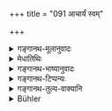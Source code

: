 +++
title = "091 आचार्यं स्वम्"

+++

<details><summary>गङ्गानथ-मूलानुवादः</summary>

The student, carrying his own dead Teacher, or tutor, or father, or mother, or monitor,—does not suffer in his observances.—(90).
</details>

<details><summary>मेधातिथिः</summary>

**स्व**ग्रहणम् **आचार्य**विशेषणं मन्यते, "गुरोर् गुरौ संनिहिते" (म्ध् २.२०५) इत्य् अतिदेशात् तदाचार्ये ऽपि प्राप्ते प्रतिषेधः । 

- <u>अन्ये तु</u> **स्व**शब्दं बान्धववचनं व्याचक्षते । 

- <u>अत्र तु</u> **पितरं मातरम्** इति न वक्तव्यम् । नित्यार्थं त्व् अभिधानम् इति ।

- **गुरुः** "अल्पं वा बहु वापि" (म्ध् २.१४९) इत्य् अनेन य उक्तः । 

- एतान् **निर्हरतो** व्रतवियोगो नास्तीति श्रुतसामर्थ्याद् दर्शयति । अन्यान् निर्हृत्यानेन वियुज्यत इति पदार्थसिद्धिः ॥ ५.९० ॥
</details>

<details><summary>गङ्गानथ-भाष्यानुवादः</summary>

Some people think that the term ‘*his own*’ qualifies the ‘Teacher’ only; and it serves to exclude the Teacher’s Teacher, would be thought of as deserving the same treatment, according to what has been said above under 2.205.

Others again explain ‘his own’ as standing for one’s *relations*.

But in this latter case, it would seem unnecessary to mention the ‘father’ and the ‘mother.’ But it may be explained as emphasising the obligatory character of the rule as regards these particular
*relations*.

‘*Monitor*’, ‘*Guru*’,—is one who has been described in 2.149.

There is no harm done to his observances by carrying the dead body of these persons; and what the text means by this specification is that there is interference in the observances by the carrying of the dead bodies of persons other than these—(90).
</details>

<details><summary>गङ्गानथ-टिप्पन्यः</summary>

(Verse 91 of others.)

This verse is quoted in *Parāśaramādhava* (Ācarā, p. 633) to the effect
that there is nothing wrong in the Religious Student carrying the dead
body of the persons named here;—and in *Nirṇayasindhu* (p. 391);—in
*Hāralatā* (p. 201) to the effect that when there are no other persons
available for carrying the dead body of the Teacher and the rest and
perform their cremation, then the person who has undertaken vows and
observances may do the needful, and this does not interfere with his
observances,—it explains ‘*ācārya*’ as the person who has done the
initiation and taught the entire Veda, the ‘*upādhyāya*’ is one who has
taught a portion of the Veda or the Subsidiary Sciences, and ‘*guru*’ is
the person who expounds the Veda and the Sciences;—and in
*Saṃskāraratnamālā* (p. 294).
</details>

<details><summary>गङ्गानथ-तुल्य-वाक्यानि</summary>

*Viṣṇu* (22.86).—(Same as Manu.)

*Yājñavalkya* (3.15).—‘The religious student retains his character of
religious student even after carrying the dead body of the teacher, the
father and the sub-teacher.’

*Vaśiṣṭha* (Aparārka, p. 884).—‘The religious students incur the
necessity of re-initiation, by the carrying of a dead body, except that
of their parents.’

*Brahmapurāṇa* (Aparārka, p. 884).—‘The religious student, even while
keeping the vows, does not deviate therefrom, if he burns the dead body
of his teacher, sub-teacher, preceptor, father or mother.’

*Devala* (Parāśaramādhava, p. 633).—‘Tho religious student shall not
perform such acts as the burning of the dead body; if he does do it, he
shall perform the *kṛohchra* penance and go through the initiation
again.’
</details>

<details><summary>Bühler</summary>

091	A student does not break his vow by carrying out (to the place of cremation) his own dead teacher (akarya), sub-teacher (upadhyaya), father, mother, or Guru.
</details>
